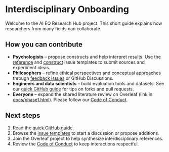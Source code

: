 # Interdisciplinary Onboarding

Welcome to the AI EQ Research Hub project. This short guide explains how researchers from many fields can collaborate.

## How you can contribute
- **Psychologists** – propose constructs and help interpret results. Use the [reference](../.github/ISSUE_TEMPLATE/reference.yml) and [construct](../.github/ISSUE_TEMPLATE/construct.yml) issue templates to submit sources and experiment ideas.
- **Philosophers** – refine ethical perspectives and conceptual approaches through [feedback issues](https://github.com/maxaeon/EQ-bench/issues/new?template=feedback.yml) or GitHub Discussions.
- **Engineers and data scientists** – build evaluation tools and datasets. See our [quick GitHub guide](../docs/quick_github_guide.md) for tips on forks and pull requests.
- **Everyone** – expand the shared literature review on Overleaf (link in [docs/phase1.html](../docs/phase1.html#be11ce)). Please follow our [Code of Conduct](../CODE_OF_CONDUCT.md).

## Next steps
1. Read the [quick GitHub guide](../docs/quick_github_guide.md).
2. Browse the [issue templates](../.github/ISSUE_TEMPLATE) to start a discussion or propose additions.
3. Join the Overleaf project to help synthesize interdisciplinary references.
4. Review the [Code of Conduct](../CODE_OF_CONDUCT.md) to keep interactions respectful.

